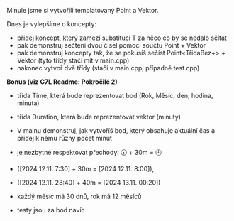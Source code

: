 Minule jsme si vytvořili templatovaný Point a Vektor.

Dnes je vylepšíme o koncepty:
- přidej koncept, který zamezí substituci T za něco co by se nedalo sčítat
- pak demonstruj sečtení dvou čísel pomocí součtu Point<int> + Vektor<int>
- pak demonstruj koncepty tak, že se pokusíš sečíst Point<TřidaBez+> + Vektor<Trida> (tyto třídy stačí mít v main.cpp)
- nakonec vytvoř dvě třídy (stačí v main.cpp, případně test.cpp)

**Bonus (viz C7L Readme: Pokročilé 2)**
- třída Time, která bude reprezentovat bod (Rok, Měsíc, den, hodina, minuta)
- třída Duration, která bude reprezentovat vektor (minuty)
- V mainu demonstruj, jak vytvoříš bod, který obsahuje aktuální čas a přidej k němu různý počet minut
- je nezbytné respektovat přechody! 🕢 + 30m = 🕗
- ([2024 12.11. 7:30] + 30m = [2024 12.11. 8:00]),
- ([2024 12.11. 23:40] + 40m = [2024 13.11. 00:20])
- každý měsíc má 30 dnů, rok má 12 měsíců

- testy jsou za bod navíc
